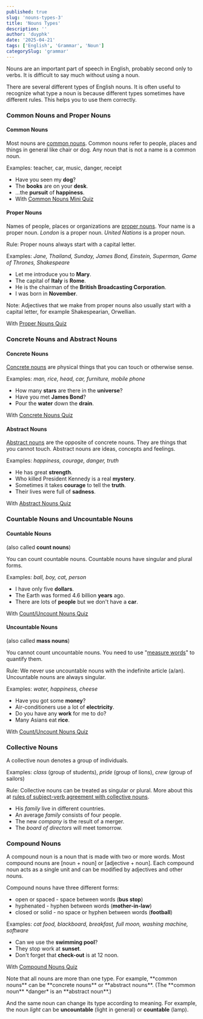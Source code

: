 ```yaml
---
published: true
slug: 'nouns-types-3'
title: 'Nouns Types'
description: ''
author: 'duyphk'
date: '2025-04-21'
tags: ['English', 'Grammar', 'Noun']
categorySlug: 'grammar'
---
```


Nouns are an important part of speech in English, probably second only to verbs. It is difficult to say much without using a noun.

There are several different types of English nouns. It is often useful to recognize what type a noun is because different types sometimes have different rules. This helps you to use them correctly.

### Common Nouns and Proper Nouns

#### Common Nouns

Most nouns are [common nouns](https://www.englishclub.com/grammar/nouns-common.php). Common nouns refer to people, places and things in general like chair or dog. Any noun that is not a name is a common noun.

Examples: teacher, car, music, danger, receipt

- Have you seen my **dog**?
- The **books** are on your **desk**.
- ...the **pursuit** of **happiness**.
- With [Common Nouns Mini Quiz](https://www.englishclub.com/grammar/nouns-common.php#miniquiz)

#### Proper Nouns

Names of people, places or organizations are [proper nouns](https://www.englishclub.com/grammar/nouns-proper.php). Your name is a proper noun. *London* is a proper noun. *United Nations* is a proper noun.

Rule: Proper nouns always start with a capital letter.

Examples: *Jane, Thailand, Sunday, James Bond, Einstein, Superman, Game of Thrones, Shakespeare*

- Let me introduce you to **Mary**.
- The capital of **Italy** is **Rome**.
- He is the chairman of the **British Broadcasting Corporation**.
- I was born in **November**.

Note: Adjectives that we make from proper nouns also usually start with a capital letter, for example Shakespearian, Orwellian.

With [Proper Nouns Quiz](https://www.englishclub.com/grammar/nouns-common.php#miniquiz)

### Concrete Nouns and Abstract Nouns

#### Concrete Nouns

[Concrete nouns](https://www.englishclub.com/grammar/nouns-concrete.php) are physical things that you can touch or otherwise sense.

Examples: *man, rice, head, car, furniture, mobile phone*

- How many **stars** are there in the **universe**?
- Have you met **James Bond**?
- Pour the **water** down the **drain**.

With [Concrete Nouns Quiz](https://www.englishclub.com/grammar/nouns-concrete-quiz.php)

#### Abstract Nouns

[Abstract nouns](https://www.englishclub.com/grammar/nouns-abstract.php) are the opposite of concrete nouns. They are things that you cannot touch. Abstract nouns are ideas, concepts and feelings.

Examples: *happiness, courage, danger, truth*

- He has great **strength**.
- Who killed President Kennedy is a real **mystery**.
- Sometimes it takes **courage** to tell the **truth**.
- Their lives were full of **sadness**.

With [Abstract Nouns Quiz](https://www.englishclub.com/grammar/nouns-abstract-quiz.php)

### Countable Nouns and Uncountable Nouns

#### Countable Nouns 

(also called **count nouns**)

You can count countable nouns. Countable nouns have singular and plural forms.

Examples: *ball, boy, cat, person*

- I have only five **dollars**.
- The Earth was formed 4.6 billion **years** ago.
- There are lots of **people** but we don't have a **car**.

With [Count/Uncount Nouns Quiz](https://www.englishclub.com/grammar/nouns-count-quiz.php)

#### Uncountable Nouns

(also called **mass nouns**)

You cannot count uncountable nouns. You need to use "[measure words](https://www.englishclub.com/vocabulary/nouns-uncountable-measure-words.php)" to quantify them.

Rule: We never use uncountable nouns with the indefinite article (a/an). Uncountable nouns are always singular.

Examples: *water, happiness, cheese*

- Have you got some **money**?
- Air-conditioners use a lot of **electricity**.
- Do you have any **work** for me to do?
- Many Asians eat **rice**.

With [Count/Uncount Nouns Quiz](https://www.englishclub.com/grammar/nouns-count-quiz.php)

### Collective Nouns

A collective noun denotes a group of individuals.

Examples: *class* (group of students), *pride* (group of lions), *crew* (group of sailors)

Rule: Collective nouns can be treated as singular or plural. More about this at [rules of subject-verb agreement with collective nouns](https://www.englishclub.com/grammar/subject-verb-agreement-collective-nouns.php).

- His *family* live in different countries.
- An average *family* consists of four people.
- The new *company* is the result of a merger.
- The *board of directors* will meet tomorrow.

### Compound Nouns

A compound noun is a noun that is made with two or more words. Most compound nouns are [noun + noun] or [adjective + noun]. Each compound noun acts as a single unit and can be modified by adjectives and other nouns.

Compound nouns have three different forms:

- open or spaced - space between words (**bus stop**)
- hyphenated - hyphen between words (**mother-in-law**)
- closed or solid - no space or hyphen between words (**football**)

Examples: *cat food, blackboard, breakfast, full moon, washing machine, software*

- Can we use the **swimming pool**?
- They stop work at **sunset**.
- Don't forget that **check-out** is at 12 noon.

With [Compound Nouns Quiz](https://www.englishclub.com/grammar/nouns-compound-quiz.php)


<content-high-light type="success" title="💡 Tip">
Note that all nouns are more than one type. For example, **common nouns** can be **concrete nouns** or **abstract nouns**. (The **common noun** *danger* is an **abstract noun**.)

And the same noun can change its type according to meaning. For example, the noun *light* can be **uncountable** (light in general) or **countable** (lamp).
</content-high-light>
